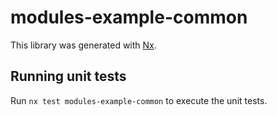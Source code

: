 # modules-example-common

This library was generated with [Nx](https://nx.dev).

## Running unit tests

Run `nx test modules-example-common` to execute the unit tests.
